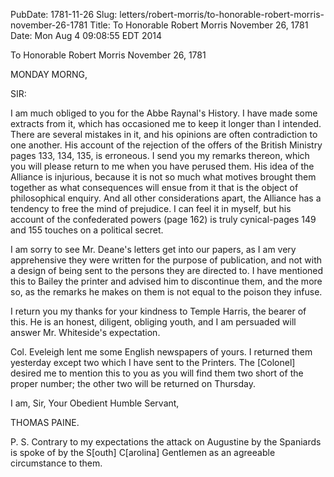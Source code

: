 PubDate: 1781-11-26
Slug: letters/robert-morris/to-honorable-robert-morris-november-26-1781
Title: To Honorable Robert Morris  November 26, 1781
Date: Mon Aug  4 09:08:55 EDT 2014

   To Honorable Robert Morris  November 26, 1781

   MONDAY MORNG,

   SIR:

   I am much obliged to you for the Abbe Raynal's History. I have made some
   extracts from it, which has occasioned me to keep it longer than I
   intended. There are several mistakes in it, and his opinions are often
   contradiction to one another. His account of the rejection of the offers
   of the British Ministry pages 133, 134, 135, is erroneous. I send you my
   remarks thereon, which you will please return to me when you have perused
   them. His idea of the Alliance is injurious, because it is not so much
   what motives brought them together as what consequences will ensue from it
   that is the object of philosophical enquiry. And all other considerations
   apart, the Alliance has a tendency to free the mind of prejudice. I can
   feel it in myself, but his account of the confederated powers (page 162)
   is truly cynical-pages 149 and 155 touches on a political secret.

   I am sorry to see Mr. Deane's letters get into our papers, as I am very
   apprehensive they were written for the purpose of publication, and not
   with a design of being sent to the persons they are directed to. I have
   mentioned this to Bailey the printer and advised him to discontinue them,
   and the more so, as the remarks he makes on them is not equal to the
   poison they infuse.

   I return you my thanks for your kindness to Temple Harris, the bearer of
   this. He is an honest, diligent, obliging youth, and I am persuaded will
   answer Mr. Whiteside's expectation.

   Col. Eveleigh lent me some English newspapers of yours. I returned them
   yesterday except two which I have sent to the Printers. The [Colonel]
   desired me to mention this to you as you will find them two short of the
   proper number; the other two will be returned on Thursday.

   I am, Sir, Your Obedient Humble Servant,

   THOMAS PAINE.

   P. S. Contrary to my expectations the attack on Augustine by the Spaniards
   is spoke of by the S[outh] C[arolina] Gentlemen as an agreeable
   circumstance to them.

    
